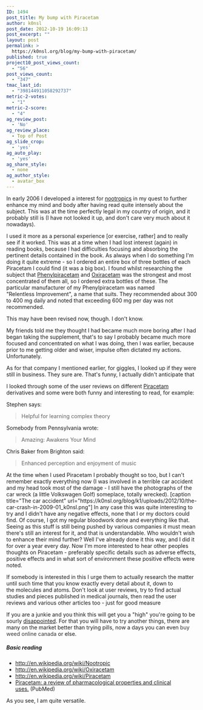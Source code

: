 ```yaml
---
ID: 1494
post_title: My bump with Piracetam
author: k0nsl
post_date: 2012-10-19 16:09:13
post_excerpt: ""
layout: post
permalink: >
  https://k0nsl.org/blog/my-bump-with-piracetam/
published: true
project10_post_views_count:
  - "56"
post_views_count:
  - "347"
tmac_last_id:
  - "398144911058292737"
metric-2-votes:
  - "1"
metric-2-score:
  - "4"
ag_review_post:
  - 'No'
ag_review_place:
  - Top of Post
ag_slide_crop:
  - 'yes'
ag_auto_play:
  - 'yes'
ag_share_style:
  - none
ag_author_style:
  - avatar_box
---
```

In early 2006 I developed a interest for <a title="Nootropics" href="http://en.wikipedia.org/wiki/Nootropic">nootropics</a> in my quest to further enhance my mind and body after having read quite intensely about the subject. This was at the time perfectly legal in my country of origin, and it probably still is (I have not looked it up, and don't care very much about it nowadays).

I used it more as a personal experience [or exercise, rather] and to really see if it worked. This was at a time when I had lost interest (again) in reading books, because I had difficulties focusing and absorbing the pertinent details contained in the book. As always when I do something I'm doing it quite extreme - so I ordered an entire box of three bottles of each Piracetam I could find (it was a big box). I found whilst researching the subject that <a title="Phenylpiracetam" href="http://en.wikipedia.org/wiki/Phenylpiracetam">Phenylpiracetam</a> and <a title="Oxiracetam" href="http://en.wikipedia.org/wiki/Oxiracetam">Oxiracetam</a> was the strongest and most concentrated of them all, so I ordered extra bottles of these. The particular manufacturer of my Phenylpiracetam was named "Relentless Improvement", a name that suits. They recommended about 300 to 400 mg daily and noted that exceeding 600 mg per day was not recommended.

This may have been revised now, though. I don't know.

My friends told me they thought I had became much more boring after I had began taking the supplement, that's to say I probably became much more focused and concentrated on what I was doing, then I was earlier, because prior to me getting older and wiser, impulse often dictated my actions. Unfortunately.

As for that company I mentioned earlier, for giggles, I looked up if they were still in business. They sure are. That's funny, I actually didn't anticipate that <img class="wpml_ico" src="https://k0nsl.org/blog/wp-content/plugins/wp-monalisa/icons/icon_eh.gif" alt="" />

I looked through some of the user reviews on different <a title="Piracetam" href="http://en.wikipedia.org/wiki/Piracetam">Piracetam</a> derivatives and some were both funny and interesting to read, for example:

Stephen says:
<blockquote>Helpful for learning complex theory</blockquote>
Somebody from Pennsylvania wrote:
<blockquote>Amazing: Awakens Your Mind</blockquote>
Chris Baker from Brighton said:
<blockquote>Enhanced perception and enjoyment of music</blockquote>
At the time when I used Piracetam I probably thought so too, but I can't remember exactly everything now (I was involved in a terrible car accident and my head took most of the damage - I still have the photographs of the car wreck (a little Volkswagen Golf) someplace, totally wrecked).
[caption title="The car accident" url="https://k0nsl.org/blog/k1/uploads/2012/10/the-car-crash-in-2009-01_k0nsl.png"]
In any case this was quite interesting to try and I didn't have any negative effects, none that I or my doctors could find. Of course, I got my regular bloodwork done and everything like that. Seeing as this stuff is still being pushed by various companies it must mean there's still an interest for it, and that is understandable. Who wouldn't wish to enhance their mind further? Well I've already done it this way, and I did it for over a year every day. Now I'm more interested to hear other peoples thoughts on Piracetam - preferably specific details such as adverse effects, positive effects and in what sort of environment these positive effects were noted.

If somebody is interested in this I urge them to actually research the matter until such time that you know exactly every detail about it, down to the molecules and atoms. Don't look at user reviews, try to find actual studies and pieces published in medical journals, then read the user reviews and various other articles too - just for good measure <img class="wpml_ico" src="https://k0nsl.org/blog/wp-content/plugins/wp-monalisa/icons/wpml_wink.gif" alt="" />

If you are a junkie and you think this will get you a "high" you're going to be sourly <a title="Hercules - DISAPPOINTED" href="http://www.youtube.com/watch?v=_O1hM-k3aUY">disappointed</a>. For that you will have to try another things, there are many on the market better than trying pills, now a days you can even <a style="text-decoration: none;" href="https://cannabismo.ca/"><span style="text-decoration: none; color: #333;">buy weed online canada</span></a> or else.

<div class="divider"><h5><span>Basic reading</span></h5></div>
<ul>
	<li><a title="Nootropics" href="http://en.wikipedia.org/wiki/Nootropic">http://en.wikipedia.org/wiki/Nootropic</a></li>
	<li><a href="http://en.wikipedia.org/wiki/Oxiracetam">http://en.wikipedia.org/wiki/Oxiracetam</a></li>
	<li><a href="http://en.wikipedia.org/wiki/Piracetam">http://en.wikipedia.org/wiki/Piracetam</a></li>
	<li><a title="Piracetam: a review of pharmacological properties and clinical uses." href="http://www.ncbi.nlm.nih.gov/pubmed/16007238">Piracetam: a review of pharmacological properties and clinical uses.</a> (PubMed)</li>
</ul>
As you see, I am quite versatile. <img class='wpml_ico' alt='' src='https://k0nsl.org/blog/k1/plugins/wp-monalisa/icons/evilgrin39.gif' />